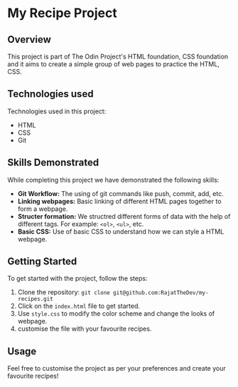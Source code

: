 # My Recipe Project

## Overview

This project is part of The Odin Project's HTML foundation, CSS foundation and it aims to create a simple group of web pages to practice the HTML, CSS.

## Technologies used

Technologies used in this project:

  - HTML
  - CSS
  - Git

## Skills Demonstrated

While completing this project we have demonstrated the following skills:

  - **Git Workflow:** The using of git commands like push, commit, add, etc.
  - **Linking webpages:** Basic linking of different HTML pages together to form a webpage.
  - **Structer formation:** We structred different forms of data with the help of different tags. For example: `<ol>`, `<ul>`, etc.
  - **Basic CSS:** Use of basic CSS to understand how we can style a HTML webpage.

## Getting Started

To get started with the project, follow the steps:

  1. Clone the repository: `git clone git@github.com:RajatTheDev/my-recipes.git`
  2. Click on the `index.html` file to get started.
  3. Use `style.css` to modify the color scheme and change the looks of webpage.
  4. customise the file with your favourite recipes.

## Usage

Feel free to customise the project as per your preferences and create your favourite recipes!